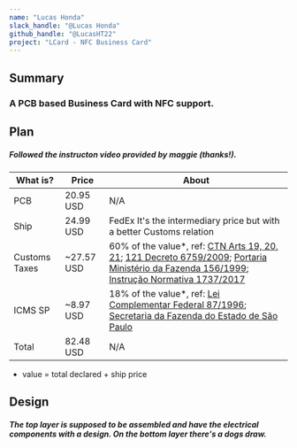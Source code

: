 ```yaml
---
name: "Lucas Honda"
slack_handle: "@Lucas Honda"
github_handle: "@LucasHT22"
project: "LCard - NFC Business Card"
---
```



## Summary
### A PCB based Business Card with NFC support.

## Plan
##### Followed the instructon video provided by maggie (thanks!).

| What is? | Price | About |
| --- | --- | --- |
| PCB | 20.95 USD | N/A |
| Ship | 24.99 USD | FedEx It's the intermediary price but with a better Customs relation |
| Customs Taxes | ~27.57 USD | 60% of the value*, ref: [CTN Arts 19, 20, 21](https://www.planalto.gov.br/ccivil_03/leis/l5172compilado.htm); [121 Decreto 6759/2009](https://www.planalto.gov.br/ccivil_03/_ato2007-2010/2009/decreto/d6759.htm); [Portaria Ministério da Fazenda 156/1999](http://normas.receita.fazenda.gov.br/sijut2consulta/link.action?idAto=23977); [Instrução Normativa 1737/2017](http://normas.receita.fazenda.gov.br/sijut2consulta/link.action?idAto=86226) |
| ICMS SP | ~8.97 USD | 18% of the value*, ref: [Lei Complementar Federal 87/1996](https://www.planalto.gov.br/ccivil_03/leis/lcp/lcp87.htm); [Secretaria da Fazenda do Estado de São Paulo](https://portal.fazenda.sp.gov.br/acessoinformacao/Paginas/ICMS.aspx)
| Total | 82.48 USD | N/A |

* value = total declared + ship price

## Design
##### The top layer is supposed to be assembled and have the electrical components with a design. On the bottom layer there's a dogs draw. 
